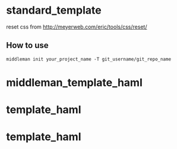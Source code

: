 # standard_template
reset css from http://meyerweb.com/eric/tools/css/reset/

## How to use
```=shell
middleman init your_project_name -T git_username/git_repo_name 
```

# middleman_template_haml
# template_haml
# template_haml
